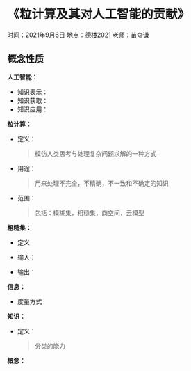 # 《粒计算及其对人工智能的贡献》
时间：2021年9月6日
地点：德楼2021
老师：苗夺谦

## 概念性质
**人工智能：**

+ 知识表示：
+ 知识获取：
+ 知识应用：

**粒计算：**

+ 定义：

  > 模仿人类思考与处理复杂问题求解的一种方式

+ 用途：

  > 用来处理不完全，不精确，不一致和不确定的知识

+ 范围：

  > 包括：模糊集，粗糙集，商空间，云模型

**粗糙集：**

+ 定义

+ 输入：
+ 输出：

**信息：**

+ 度量方式

**知识：**

+ 定义：

  > 分类的能力

**概念：**



